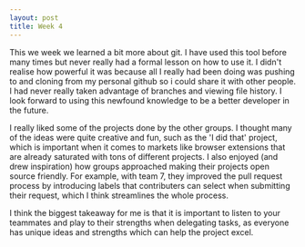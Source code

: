 ```yaml
---
layout: post
title: Week 4
---
```


This we week we learned a bit more about git. I have used this tool before many times but never really had a formal lesson on how to use it. I didn't realise how powerful it was because all I really had been doing was pushing to and cloning from my personal github so i could share it with other people. I had never really taken advantage of branches and viewing file history. I look forward to using this newfound knowledge to be a better developer in the future.

I really liked some of the projects done by the other groups. I thought many of the ideas were quite creative and fun, such as the 'I did that' project, which is important when it comes to markets like browser extensions that are already saturated with tons of different projects. I also enjoyed (and drew inspiration) how groups approached making their projects open source friendly. For example, with team 7, they improved the pull request process by introducing labels that contributers can select when submitting their request, which I think streamlines the whole process.

I think the biggest takeaway for me is that it is important to listen to your teammates and play to their strengths when delegating tasks, as everyone has unique ideas and strengths which can help the project excel.






